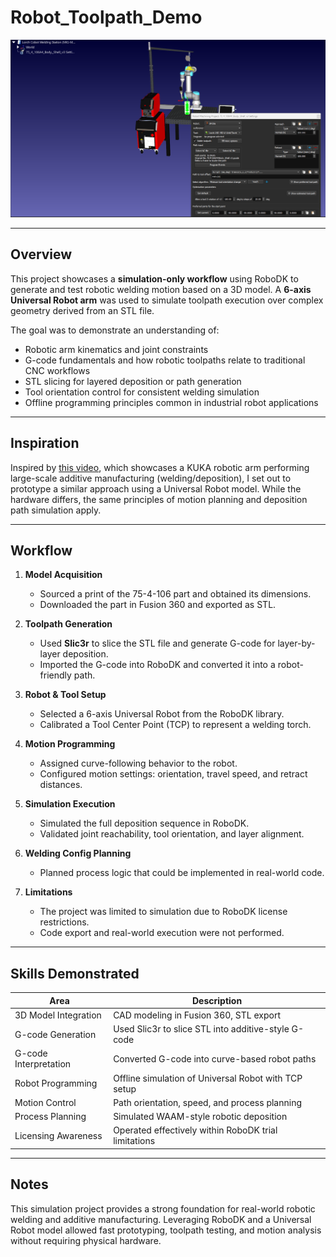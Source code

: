 # Robot\_Toolpath\_Demo

![Cobot Welding Setup](images/cobot%20welding%20setup2.png)

---

## Overview

This project showcases a **simulation-only workflow** using RoboDK to generate and test robotic welding motion based on a 3D model. A **6-axis Universal Robot arm** was used to simulate toolpath execution over complex geometry derived from an STL file.

The goal was to demonstrate an understanding of:

* Robotic arm kinematics and joint constraints
* G-code fundamentals and how robotic toolpaths relate to traditional CNC workflows
* STL slicing for layered deposition or path generation
* Tool orientation control for consistent welding simulation
* Offline programming principles common in industrial robot applications

---

## Inspiration

Inspired by [this video](https://youtu.be/3THLTQsrem0?si=78Qb_iuWX5MGSNpV), which showcases a KUKA robotic arm performing large-scale additive manufacturing (welding/deposition), I set out to prototype a similar approach using a Universal Robot model. While the hardware differs, the same principles of motion planning and deposition path simulation apply.

---

## Workflow

1. **Model Acquisition**

   * Sourced a print of the 75-4-106 part and obtained its dimensions.
   * Downloaded the part in Fusion 360 and exported as STL.

2. **Toolpath Generation**

   * Used **Slic3r** to slice the STL file and generate G-code for layer-by-layer deposition.
   * Imported the G-code into RoboDK and converted it into a robot-friendly path.

3. **Robot & Tool Setup**

   * Selected a 6-axis Universal Robot from the RoboDK library.
   * Calibrated a Tool Center Point (TCP) to represent a welding torch.

4. **Motion Programming**

   * Assigned curve-following behavior to the robot.
   * Configured motion settings: orientation, travel speed, and retract distances.

5. **Simulation Execution**

   * Simulated the full deposition sequence in RoboDK.
   * Validated joint reachability, tool orientation, and layer alignment.

6. **Welding Config Planning**

   * Planned process logic that could be implemented in real-world code.

7. **Limitations**

   * The project was limited to simulation due to RoboDK license restrictions.
   * Code export and real-world execution were not performed.

---

## Skills Demonstrated

| Area                  | Description                                          |
| --------------------- | ---------------------------------------------------- |
| 3D Model Integration  | CAD modeling in Fusion 360, STL export               |
| G-code Generation     | Used Slic3r to slice STL into additive-style G-code  |
| G-code Interpretation | Converted G-code into curve-based robot paths        |
| Robot Programming     | Offline simulation of Universal Robot with TCP setup |
| Motion Control        | Path orientation, speed, and process planning        |
| Process Planning      | Simulated WAAM-style robotic deposition              |
| Licensing Awareness   | Operated effectively within RoboDK trial limitations |

---

## Notes

This simulation project provides a strong foundation for real-world robotic welding and additive manufacturing. Leveraging RoboDK and a Universal Robot model allowed fast prototyping, toolpath testing, and motion analysis without requiring physical hardware.

